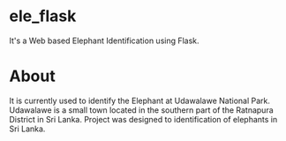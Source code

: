 
# ele_flask 
It's a Web based Elephant Identification using Flask. 

# About 
It is currently used to identify the Elephant at Udawalawe National Park. Udawalawe is a small town located in the southern part of the Ratnapura District in Sri Lanka.
Project was designed to identification of elephants in Sri Lanka.
